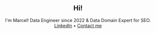 <div align="center">
    <h2>Hi!</h2>
    <p>
        I'm Marcel! Data Engineer since 2022 & Data Domain Expert for SEO.
        <br />
        <a href="https://de.linkedin.com/in/marcel-schliesser">LinkedIn</a>
        •
        <a href="https://thinq.digital/">Contact me</a>
    </p>
</div>
